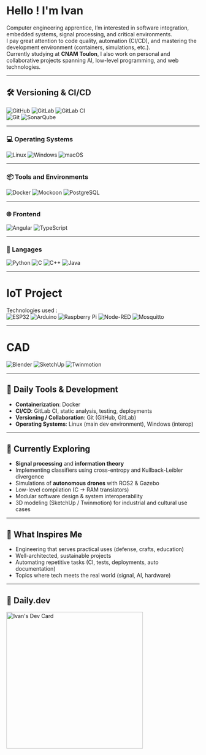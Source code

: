 # Hello ! I'm Ivan 

Computer engineering apprentice, I’m interested in software integration, embedded systems, signal processing, and critical environments.  
I pay great attention to code quality, automation (CI/CD), and mastering the development environment (containers, simulations, etc.).  
Currently studying at **CNAM Toulon**, I also work on personal and collaborative projects spanning AI, low-level programming, and web technologies.

---

## 🛠️ Versioning & CI/CD

![GitHub](https://img.shields.io/badge/GitHub-181717?logo=github&logoColor=white)   ![GitLab](https://img.shields.io/badge/GitLab-FC6D26?logo=gitlab&logoColor=white)   ![GitLab CI](https://img.shields.io/badge/GitLabCI-554488?logo=gitlab&logoColor=white)  
![Git](https://img.shields.io/badge/Camo%20Git-111111?logo=git&logoColor=white)  ![SonarQube](https://img.shields.io/badge/SonarQube-4E9BCD?logo=sonarqube&logoColor=white)

---

### 💻 Operating Systems

![Linux](https://img.shields.io/badge/Linux-FCC624?logo=linux&logoColor=black)   ![Windows](https://img.shields.io/badge/Windows-0078D6?logo=windows&logoColor=white)   ![macOS](https://img.shields.io/badge/macOS-000000?logo=apple&logoColor=white)

---

### 📦 Tools and Environments

![Docker](https://img.shields.io/badge/Docker-2496ED?logo=docker&logoColor=white)   ![Mockoon](https://img.shields.io/badge/Mockoon-2C3E50?logo=mockoon&logoColor=white)   ![PostgreSQL](https://img.shields.io/badge/PostgreSQL-4169E1?logo=postgresql&logoColor=white)

---

### 🌐 Frontend

![Angular](https://img.shields.io/badge/Angular-DD0031?logo=angular&logoColor=white)   ![TypeScript](https://img.shields.io/badge/TypeScript-3178C6?logo=typescript&logoColor=white)

---

### 🔣 Langages

![Python](https://img.shields.io/badge/Python-3776AB?logo=python&logoColor=white)   ![C](https://img.shields.io/badge/C-00599C?logo=c&logoColor=white)   ![C++](https://img.shields.io/badge/C++-00599C?logo=c%2b%2b&logoColor=white)   ![Java](https://img.shields.io/badge/Java-ED8B00?logo=java&logoColor=white)  


---
# IoT Project

Technologies used :  
![ESP32](https://img.shields.io/badge/ESP32-32b6ff?style=flat-square&logo=esp32&logoColor=white) ![Arduino](https://img.shields.io/badge/Arduino-00979D?style=flat-square&logo=arduino&logoColor=white) ![Raspberry Pi](https://img.shields.io/badge/Raspberry_Pi-C51A4A?style=flat-square&logo=raspberry-pi&logoColor=white)
![Node-RED](https://img.shields.io/badge/Node--RED-8F0000?style=flat-square&logo=node-red&logoColor=white) ![Mosquitto](https://img.shields.io/badge/Mosquitto-3E8E41?style=flat-square&logo=mosquitto&logoColor=white)

---

# CAD
![Blender](https://img.shields.io/badge/Blender-FF6C37?style=flat&logo=blender&logoColor=white)  ![SketchUp](https://img.shields.io/badge/SketchUp-E24C2B?style=flat&logo=sketchup&logoColor=white)   ![Twinmotion](https://img.shields.io/badge/Twinmotion-0078D7?style=flat&logo=unity&logoColor=white)


---

## 🚀 Daily Tools & Development

- **Containerization**: Docker  
- **CI/CD**: GitLab CI, static analysis, testing, deployments  
- **Versioning / Collaboration**: Git (GitHub, GitLab)  
- **Operating Systems**: Linux (main dev environment), Windows (interop)  

---

## 🧠 Currently Exploring

- **Signal processing** and **information theory**  
- Implementing classifiers using cross-entropy and Kullback-Leibler divergence  
- Simulations of **autonomous drones** with ROS2 & Gazebo  
- Low-level compilation (C → RAM translators)  
- Modular software design & system interoperability  
- 3D modeling (SketchUp / Twinmotion) for industrial and cultural use cases

---

## 🧭 What Inspires Me

- Engineering that serves practical uses (defense, crafts, education)  
- Well-architected, sustainable projects  
- Automating repetitive tasks (CI, tests, deployments, auto documentation)  
- Topics where tech meets the real world (signal, AI, hardware)

---

## 📰 Daily.dev

<a href="https://app.daily.dev/powell83">
  <img src="https://api.daily.dev/devcards/v2/3WVZ80MX8QkFIEWPHHJLV.png?type=default&r=cru" width="356" alt="Ivan's Dev Card"/>
</a>

